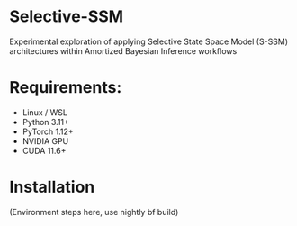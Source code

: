 # Selective-SSM
Experimental exploration of applying Selective State Space Model (S-SSM) architectures within Amortized Bayesian Inference workflows

# Requirements:
- Linux / WSL
- Python 3.11+
- PyTorch 1.12+
- NVIDIA GPU
- CUDA 11.6+

# Installation
(Environment steps here, use nightly bf build)

